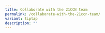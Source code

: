 ```yaml
---
title: Collaborate with the 21CCN team
permalink: /collaborate-with-the-21ccn-team/
variant: tiptap
description: ""
---
```

